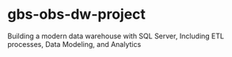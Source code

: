 # gbs-obs-dw-project
Building a modern data warehouse with SQL Server, Including ETL processes, Data Modeling, and Analytics
